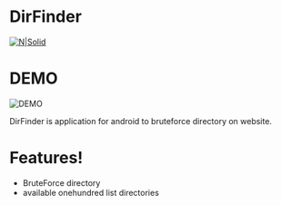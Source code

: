 # DirFinder

[![N|Solid](http://i.an-creator.id/img/An.png)](https://nodesource.com/products/nsolid)

# DEMO
![DEMO](https://i.imgur.com/RKZjbca.gifv)

DirFinder is application for android to bruteforce directory on website.


# Features!

  - BruteForce directory 
  - available onehundred list directories


